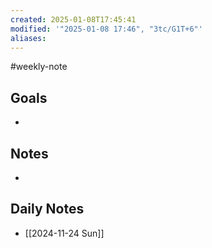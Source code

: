 ```yaml
---
created: 2025-01-08T17:45:41
modified: '"2025-01-08 17:46", "3tc/G1T+6"'
aliases: 
---
```

#weekly-note
## Goals
- 

## Notes
- 

## Daily Notes
- [[2024-11-24 Sun]]